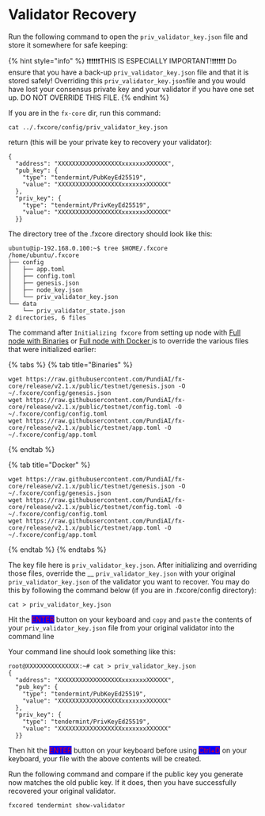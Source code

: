 # Validator Recovery

Run the following command to open the `priv_validator_key.json` file and store it somewhere for safe keeping:

{% hint style="info" %}
❗❗❗❗❗❗THIS IS ESPECIALLY IMPORTANT!❗❗❗❗❗❗ Do ensure that you have a back-up `priv_validator_key.json` file and that it is stored safely! Overriding this `priv_validator_key.json`file and you would have lost your consensus private key and your validator if you have one set up. DO NOT OVERRIDE THIS FILE.
{% endhint %}

If you are in the `fx-core` dir, run this command:

```
cat ../.fxcore/config/priv_validator_key.json
```

return (this will be your private key to recovery your validator):

```
{
  "address": "XXXXXXXXXXXXXXXXXXxxxxxxxXXXXXX",
  "pub_key": {
    "type": "tendermint/PubKeyEd25519",
    "value": "XXXXXXXXXXXXXXXXXXxxxxxxxXXXXXX"
  },
  "priv_key": {
    "type": "tendermint/PrivKeyEd25519",
    "value": "XXXXXXXXXXXXXXXXXXxxxxxxxXXXXXX"
  }}
```

The directory tree of the .fxcore directory should look like this:

```
ubuntu@ip-192.168.0.100:~$ tree $HOME/.fxcore
/home/ubuntu/.fxcore
├── config
│   ├── app.toml
│   ├── config.toml
│   ├── genesis.json
│   ├── node_key.json
│   └── priv_validator_key.json
└── data
    └── priv_validator_state.json
2 directories, 6 files
```

The command after `Initializing fxcore` from setting up node with [Full node with Binaries](../setup-node/full-node-with-binaries.md) or [Full node with Docker ](../setup-node/full-node-with-docker.md)is to override the various files that were initialized earlier:

{% tabs %}
{% tab title="Binaries" %}
```
wget https://raw.githubusercontent.com/PundiAI/fx-core/release/v2.1.x/public/testnet/genesis.json -O ~/.fxcore/config/genesis.json
wget https://raw.githubusercontent.com/PundiAI/fx-core/release/v2.1.x/public/testnet/config.toml -O ~/.fxcore/config/config.toml
wget https://raw.githubusercontent.com/PundiAI/fx-core/release/v2.1.x/public/testnet/app.toml -O ~/.fxcore/config/app.toml
```
{% endtab %}

{% tab title="Docker" %}
```
wget https://raw.githubusercontent.com/PundiAI/fx-core/release/v2.1.x/public/testnet/genesis.json -O ~/.fxcore/config/genesis.json
wget https://raw.githubusercontent.com/PundiAI/fx-core/release/v2.1.x/public/testnet/config.toml -O ~/.fxcore/config/config.toml
wget https://raw.githubusercontent.com/PundiAI/fx-core/release/v2.1.x/public/testnet/app.toml -O ~/.fxcore/config/app.toml
```
{% endtab %}
{% endtabs %}

The key file here is `priv_validator_key.json`. After initializing and overriding those files, override the \_\_ `priv_validator_key.json` with your original `priv_validator_key.json` of the validator you want to recover. You may do this by following the command below (if you are in .fxcore/config directory):

```
cat > priv_validator_key.json
```

Hit the <mark style="color:red;background-color:blue;">ENTER</mark> button on your keyboard and `copy` and `paste` the contents of your `priv_validator_key.json` file from your original validator into the command line

Your command line should look something like this:

```
root@XXXXXXXXXXXXXXX:~# cat > priv_validator_key.json
{
  "address": "XXXXXXXXXXXXXXXXXXxxxxxxxXXXXXX",
  "pub_key": {
    "type": "tendermint/PubKeyEd25519",
    "value": "XXXXXXXXXXXXXXXXXXxxxxxxxXXXXXX"
  },
  "priv_key": {
    "type": "tendermint/PrivKeyEd25519",
    "value": "XXXXXXXXXXXXXXXXXXxxxxxxxXXXXXX"
  }}
```

Then hit the <mark style="color:red;background-color:blue;">ENTER</mark> button on your keyboard before using <mark style="color:red;background-color:blue;">Ctrl+D</mark> on your keyboard, your file with the above contents will be created.

Run the following command and compare if the public key you generate now matches the old public key. If it does, then you have successfully recovered your original validator.

```
fxcored tendermint show-validator
```
